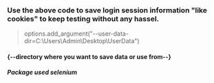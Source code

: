 ### Use the above code to save login session information "like cookies" to keep testing without any hassel.
> options.add_argument("--user-data-dir=C:\\Users\\Admin\\Desktop\\UserData") 
#### {--directory where you want to save data or use from--}
##### Package used selenium
